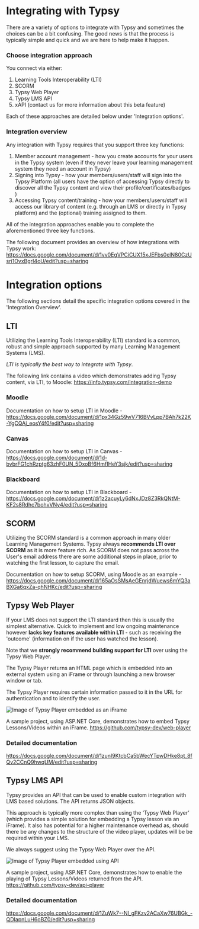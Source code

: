 # Integrating with Typsy
There are a variety of options to integrate with Typsy and sometimes the choices can be a bit confusing. The good news is that the process is typically simple and quick and we are here to help make it happen.

### Choose integration approach
You connect via either:
1. Learning Tools Interoperability (LTI)
2. SCORM
4. Typsy Web Player
5. Typsy LMS API
6. xAPI (contact us for more information about this beta feature)

Each of these approaches are detailed below under 'Integration options'.

### Integration overview
Any integration with Typsy requires that you support three key functions:
1. Member account management - how you create accounts for your users in the Typsy system (even if they never leave your learning management system they need an account in Typsy)
2. Signing into Typsy - how your members/users/staff will sign into the Typsy Platform (all users have the option of accessing Typsy directly to discover all the Typsy content and view their profile/certificates/badges )
3. Accessing Typsy content/training - how your members/users/staff will access our library of content (e.g. through an LMS or directly in Typsy platform) and the (optional) training assigned to them.

All of the integration approaches enable you to complete the aforementioned three key functions.

The following document provides an overview of how integrations with Typsy work:
https://docs.google.com/document/d/1vv0EgVPCiCUX15xJEFbs0elN80CzUsri1OvxBgrI4oU/edit?usp=sharing

# Integration options
The following sections detail the specific integration options covered in the 'Integration Overview'. 

## LTI
Utilizing the Learning Tools Interoperability (LTI) standard is a common, robust and simple approach supported by many Learning Management Systems (LMS).  

*LTI is typically the best way to integrate with Typsy*.

The following link contains a video which demonstrates adding Typsy content, via LTI, to Moodle:
https://info.typsy.com/integration-demo

### Moodle
Documentation on how to setup LTI in Moodle - https://docs.google.com/document/d/1px34Gz59wV716BVvLpp7BAh7k22K-YgCQAj_eosY4f0/edit?usp=sharing

### Canvas
Documentation on how to setup LTI in Canvas - https://docs.google.com/document/d/1d-bvbrFG1chRzptg63zhF0UN_5DxoBf6HmfIHeY3sjk/edit?usp=sharing

### Blackboard
Documentation on how to setup LTI in Blackboard - https://docs.google.com/document/d/1z2acuyLy6dNxJDz8Z3RkQNtM-KF2s8Rdhc7bohvVNy4/edit?usp=sharing

## SCORM
Utilizing the SCORM standard is a common approach in many older Learning Management Systems.  Typsy always **recommends LTI over SCORM** as it is more feature rich.  As SCORM does not pass across the User's email address there are some additional steps in place, prior to watching the first lesson, to capture the email.  

Documentation on how to setup SCORM, using Moodle as an example - https://docs.google.com/document/d/165aOsSMsAeGEnrjdWuews6mYQ3aBXGa6qxZa-qhNHKc/edit?usp=sharing 

## Typsy Web Player
If your LMS does not support the LTI standard then this is usually the simplest alternative. Quick to implement and low ongoing maintenance however **lacks key features available within LTI** - such as receiving the 'outcome' (information on if the user has watched the lesson).   

Note that we **strongly recommend building support for LTI** over using the Typsy Web Player.  

The Typsy Player returns an HTML page which is embedded into an external system using an iFrame or through launching a new browser window or tab.

The Typsy Player requires certain information passed to it in the URL for authentication and to identify the user.   

![Image of Typsy Player embedded as an iFrame](https://typsy.blob.core.windows.net/images/integrations/typsy-web-player-iframe.png)

A sample project, using ASP.NET Core, demonstrates how to embed Typsy Lessons/Videos within an iFrame.
https://github.com/typsy-dev/web-player

### Detailed documentation
https://docs.google.com/document/d/1zunI9KtcbCa5bWecYTpwDHke8pt_8fQv2CCnQ9hwqUM/edit?usp=sharing

## Typsy LMS API
Typsy provides an API that can be used to enable custom integration with LMS based solutions.  The API returns JSON objects.

This approach is typically more complex than using the ‘Typsy Web Player’ (which provides a simple solution for embedding a Typsy lesson via an iFrame). It also has potential for a higher maintenance overhead as, should there be any changes to the structure of the video player, updates will be be required within your LMS.  

We always suggest using the Typsy Web Player over the API.  

![Image of Typsy Player embedded using API](https://typsy.blob.core.windows.net/images/integrations/typsy-web-player-api.png)

A sample project, using ASP.NET Core, demonstrates how to enable the playing of Typsy Lessons/Videos returned from the API.
https://github.com/typsy-dev/api-player

### Detailed documentation
https://docs.google.com/document/d/1ZuWk7--Nl_gFKzv2ACaXw76UBGk_-QDIapnLuH6oBZ0/edit?usp=sharing
